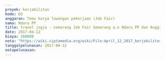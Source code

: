 ```yaml
---
proyek: kerjabilitas
kode: D3
anggaran: Temu karya lowongan pekerjaan (Job Fair)
nama: Ndaru PP
title: travel jogja - semarang Job Fair Semarang a.n Ndaru PP dan Anggrahini
date: 2017-04-12
biaya: 160000
nota: "https://wiki.ciptamedia.org/wiki/File:April_12_2017_kerjabilitas_D3_travel_jogja_semarang_ndaru740.jpg"
tanggalpelunasan: 2017-04-12
notapelunasan:
---
```

